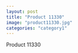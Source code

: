 ```yaml
---
layout: post
title: "Product 11330"
image: "product11330.jpg"
categories: "category1"
---
```

Product 11330

